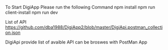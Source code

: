 To Start DigiApp Please run the following Command 
npm install 
npm run client-install
npm run dev



List of API 
https://github.com/dba1988/DigiApp2/blob/master/DigiApi.postman_collection.json   


DigiApi provide list of avaible API can be broswes with PostMan App 

